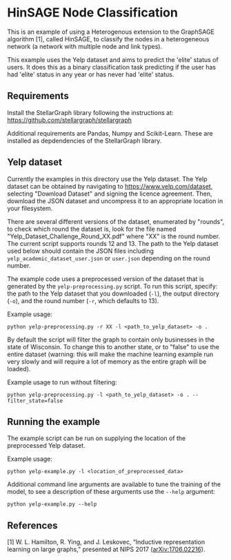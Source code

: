 # HinSAGE Node Classification

This is an example of using a Heterogenous extension to the GraphSAGE algorithm [1], called HinSAGE,
to classify the nodes in a heterogeneous network (a network with multiple node and link types).

This example uses the Yelp dataset and aims to predict the 'elite' status of users. It does this
as a binary classification task predicting if the user has had 'elite' status in any year or has
never had 'elite' status.

## Requirements

Install the StellarGraph library following the instructions at:
https://github.com/stellargraph/stellargraph

Additional requirements are Pandas, Numpy and Scikit-Learn. These are installed as depdendencies
of the StellarGraph library.

## Yelp dataset

Currently the examples in this directory use the Yelp dataset.
The Yelp dataset can be obtained by navigating to https://www.yelp.com/dataset,
selecting "Download Dataset" and signing the licence agreement.
Then, download the JSON dataset and uncompress it to an appropriate location
in your filesystem.

There are several different versions of the dataset, enumerated by "rounds",
to check which round the dataset is, look for the file named "Yelp_Dataset_Challenge_Round_XX.pdf"
where "XX" is the round number. The current script supports rounds 12 and 13.
The path to the Yelp dataset used below should contain the JSON files including
`yelp_academic_dataset_user.json` or `user.json` depending on the round number.

The example code uses a preprocessed version of the dataset that is generated
by the `yelp-preprocessing.py` script.
To run this script, specify:
the path to the Yelp dataset that you downloaded (`-l`),
the output directory (`-o`),
and the round number (`-r`, which defaults to 13).

Example usage:

```
python yelp-preprocessing.py -r XX -l <path_to_yelp_dataset> -o .
```

By default the script will filter the graph to contain only businesses in the state
of Wisconsin. To change this to another state, or to "false" to use the entire dataset
(warning: this will make the machine learning example run very slowly and will require a lot of
memory as the entire graph will be loaded).

Example usage to run without filtering:

```
python yelp-preprocessing.py -l <path_to_yelp_dataset> -o . --filter_state=false
```

## Running the example

The example script can be run on supplying the location of the preprocessed Yelp dataset.

Example usage:

```
python yelp-example.py -l <location_of_preprocessed_data>
```

Additional command line arguments are available to tune the training of the model, to see a
description of these arguments use the `--help` argument:

```
python yelp-example.py --help
```

## References

[1] W. L. Hamilton, R. Ying, and J. Leskovec, “Inductive representation learning on large graphs,” presented at NIPS 2017
([arXiv:1706.02216](https://arxiv.org/abs/1706.02216)).
